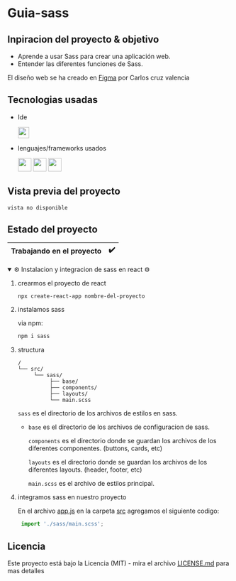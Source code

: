 # Guia-sass

## Inpiracion del proyecto & objetivo

- Aprende a usar Sass para crear una aplicación web.
- Entender las diferentes funciones de Sass.

El diseño web se ha creado en [Figma](https://www.figma.com/file/kP0SJhf4iDDa9kAzsz1LM1/Github-projects?node-id=0%3A1) por Carlos cruz valencia

## Tecnologias usadas

- Ide
    <!-- visual studio code -->
    <code><img height="25" src="https://img.shields.io/badge/Visual_Studio_Code-0078D4?style=for-the-badge&logo=visual%20studio%20code&logoColor=white"></code>

- lenguajes/frameworks usados
    <!-- bootstrap -->
    <!-- html -->
    <code><img height="30" src="https://img.shields.io/badge/HTML5-E34F26?style=for-the-badge&logo=html5&logoColor=white"></code><!-- css -->
    <code><img height="30" src="https://img.shields.io/badge/CSS3-1572B6?style=for-the-badge&logo=css3&logoColor=white"></code><!-- sass -->
    <code><img height="30" src="https://img.shields.io/badge/Sass-CC6699?style=for-the-badge&logo=sass&logoColor=white"></code>

## Vista previa del proyecto

``vista no disponible``
<!-- <img src="project-preview.png" aling="center"></img> -->
<!-- <img src="project-preview.gif" aling="center"></img> -->

## Estado del proyecto

|Trabajando en el proyecto|✔️|
| -------------------------- | :----------------: |

<!-- <details> el desplegable estara desactivado -->
<!-- <details open> el desplegable estara activo -->

<details open >
<summary>⚙️ Instalacion y integracion de sass en react ⚙️</summary>

1. crearmos el proyecto de react
   
   ```npx create-react-app nombre-del-proyecto```

2. instalamos sass  

    via npm:
    ```bash
    npm i sass
    ```

3. structura
    ```text
    /
    └── src/
         └── sass/
              ├── base/
              ├── components/
              ├── layouts/
              └── main.scss
    ```

    ``sass`` es el directorio de los archivos de estilos en sass.
    
    - ``base`` es el directorio de los archivos de configuracion de sass.

      ``components`` es el directorio donde se guardan los archivos de los diferentes componentes. (buttons, cards, etc)

      ``layouts`` es el directorio donde se guardan los archivos de los diferentes layouts. (header, footer, etc)

      ``main.scss`` es el archivo de estilos principal.

4. integramos sass en nuestro proyecto
   
   En el archivo [app.js](src/app.js) en la carpeta [src](src) agregamos el siguiente codigo:
   ```js
    import './sass/main.scss';
    ```
</details >



<!-- └── / ├── │ -->


## Licencia

Este proyecto está bajo la Licencia (MIT) - mira el archivo [LICENSE.md](LICENSE.md)  para mas detalles

<!-- ## !codigo temporal¡
## git update code
```shell
git add -A && git commit -a -m \"update\" && git push
```

## sass compiler code
```shell
sass -w --style compressed assets/styles/sass/main.scss assets/styles/css/main.css
``` -->

<!-- emojis  -->
<!-- https://tutorialmarkdown.com/emojis -->
